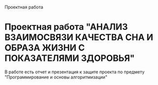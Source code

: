 Проектная работа
# Проектная работа "АНАЛИЗ ВЗАИМОСВЯЗИ КАЧЕСТВА СНА И ОБРАЗА ЖИЗНИ С ПОКАЗАТЕЛЯМИ ЗДОРОВЬЯ"
В работе есть отчет и презентация к защите проекта по предмету "Программирование и основы алгоритмизации"
